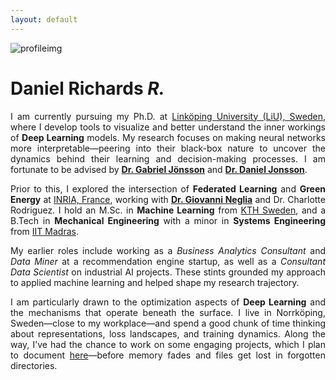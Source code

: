 ```yaml
---
layout: default
---
```

![profileimg](/assets/profile.jpg)
# Daniel Richards ***R.***
<p style="text-align: justify;">
  I am currently pursuing my Ph.D. at 
  <a href="https://liu.se/en" target="_blank">Linköping University (LiU), Sweden</a>, where I develop tools to visualize and better understand the inner workings of <strong>Deep Learning</strong> models. 
  My research focuses on making neural networks more interpretable—peering into their black-box nature to uncover the dynamics behind their learning and decision-making processes. 
  I am fortunate to be advised by 
  <a href="https://liu.se/en/employee/gabei62" target="_blank"><strong>Dr. Gabriel Jönsson</strong></a> and 
  <a href="https://liu.se/medarbetare/danjo37" target="_blank"><strong>Dr. Daniel Jonsson</strong></a>.
</p>

<p style="text-align: justify;">
  Prior to this, I explored the intersection of <strong>Federated Learning</strong> and <strong>Green Energy</strong> at 
  <a href="https://www.inria.fr/fr/centre-inria-universite-cote-azur" target="_blank">INRIA, France</a>, working with 
  <a href="http://www-sop.inria.fr/members/Giovanni.Neglia/" target="_blank"><strong>Dr. Giovanni Neglia</strong></a> and Dr. Charlotte Rodriguez. 
  I hold an M.Sc. in <strong>Machine Learning</strong> from 
  <a href="https://www.kth.se/" target="_blank">KTH Sweden</a>, and a B.Tech in 
  <strong>Mechanical Engineering</strong> with a minor in <strong>Systems Engineering</strong> from 
  <a href="https://www.iitm.ac.in/" target="_blank">IIT Madras</a>.
</p>

<p style="text-align: justify;">
  My earlier roles include working as a <em>Business Analytics Consultant</em> and <em>Data Miner</em> at a recommendation engine startup, as well as a <em>Consultant Data Scientist</em> on industrial AI projects. These stints grounded my approach to applied machine learning and helped shape my research trajectory.
</p>

<p style="text-align: justify;">
  I am particularly drawn to the optimization aspects of <strong>Deep Learning</strong> and the mechanisms that operate beneath the surface. I live in Norrköping, Sweden—close to my workplace—and spend a good chunk of time thinking about representations, loss landscapes, and training dynamics. 
  Along the way, I’ve had the chance to work on some engaging projects, which I plan to document <a href="/notes.html">here</a>—before memory fades and files get lost in forgotten directories.
</p>
